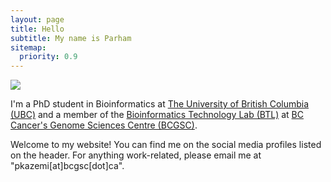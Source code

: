 ```yaml
---
layout: page
title: Hello
subtitle: My name is Parham
sitemap:
  priority: 0.9
---
```


<img src="{{ '/assets/img/avatar.jpeg' | prepend: site.baseurl }}" id="about-img">

<div id="describe-text">
	<p>
		I'm a PhD student in Bioinformatics at <a href="//bioinformatics.ubc.ca/">The University of British Columbia (UBC)</a> and a member of the <a href="//birollab.ca/">Bioinformatics Technology Lab (BTL)</a> at <a href="//bcgsc.ca">BC Cancer's Genome Sciences Centre (BCGSC)</a>.
	</p>
	<p>
		Welcome to my website! You can find me on the social media profiles listed on the header. For anything work-related, please email me at "pkazemi[at]bcgsc[dot]ca".
	</p>
</div>
